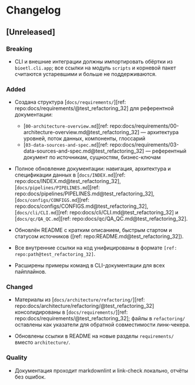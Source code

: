 # Changelog

## [Unreleased]

### Breaking

- CLI и внешние интеграции должны импортировать обёртки из `bioetl.cli.app`; все
  ссылки на модуль `scripts` и корневой пакет считаются устаревшими и больше не
  поддерживаются.

### Added

- Создана структура [`docs/requirements/`][ref: repo:docs/requirements/@test_refactoring_32] для референтной документации:
  - [`00-architecture-overview.md`][ref: repo:docs/requirements/00-architecture-overview.md@test_refactoring_32] — архитектура уровней, поток данных, компоненты, глоссарий
  - [`03-data-sources-and-spec.md`][ref: repo:docs/requirements/03-data-sources-and-spec.md@test_refactoring_32] — референтный документ по источникам, сущностям, бизнес-ключам

- Полное обновление документации: навигация, архитектура и спецификации данных в [`docs/INDEX.md`][ref: repo:docs/INDEX.md@test_refactoring_32],
  [`docs/pipelines/PIPELINES.md`][ref: repo:docs/pipelines/PIPELINES.md@test_refactoring_32],
  [`docs/configs/CONFIGS.md`][ref: repo:docs/configs/CONFIGS.md@test_refactoring_32],
  [`docs/cli/CLI.md`][ref: repo:docs/cli/CLI.md@test_refactoring_32] и
  [`docs/qc/QA_QC.md`][ref: repo:docs/qc/QA_QC.md@test_refactoring_32].

- Обновлён README с кратким описанием, быстрым стартом и статусом источников ([ref: repo:README.md@test_refactoring_32]).

- Все внутренние ссылки на код унифицированы в формате `[ref: repo:path@test_refactoring_32]`.

- Расширены примеры команд в CLI-документации для всех пайплайнов.

### Changed

- Материалы из [`docs/architecture/refactoring/`][ref: repo:docs/architecture/refactoring/@test_refactoring_32] консолидированы в [`docs/requirements/`][ref: repo:docs/requirements/@test_refactoring_32];
  файлы в `refactoring/` оставлены как указатели для обратной совместимости линк-чекера.

- Обновлены ссылки в README на новые разделы `requirements/` вместо `architecture/`.

### Quality

- Документация проходит markdownlint и link-check локально, отчёты без ошибок.
